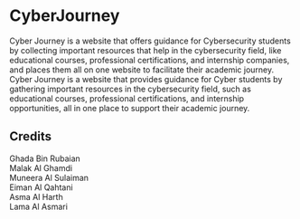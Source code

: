 # CyberJourney
Cyber Journey is a website that offers guidance for Cybersecurity students by collecting important resources that help in the cybersecurity field, like educational courses, professional certifications, and internship companies, and places them all on one website to facilitate their academic journey. Cyber Journey is a website that provides guidance for Cyber students by gathering important resources in the cybersecurity field, such as educational courses, professional certifications, and internship opportunities, all in one place to support their academic journey.
## Credits
Ghada Bin Rubaian <br />
Malak Al Ghamdi <br />
Muneera Al Sulaiman     <br />
Eiman Al Qahtani <br />
Asma Al Harth <br />
Lama Al Asmari <br />

